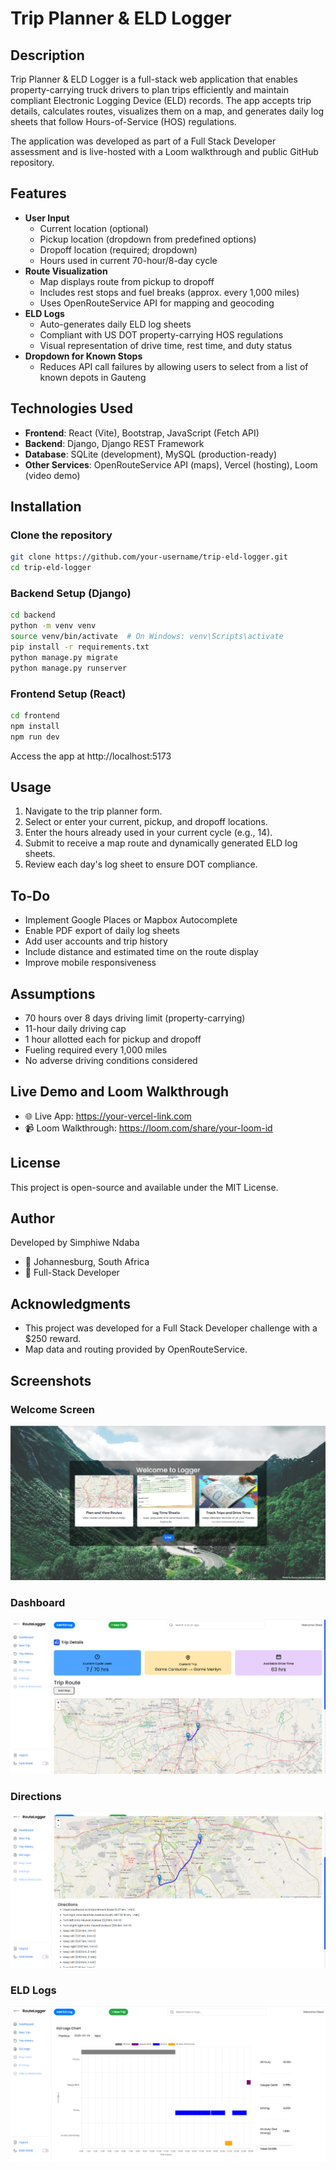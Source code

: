 # Trip Planner & ELD Logger

## Description
Trip Planner & ELD Logger is a full-stack web application that enables property-carrying truck drivers to plan trips efficiently and maintain compliant Electronic Logging Device (ELD) records. The app accepts trip details, calculates routes, visualizes them on a map, and generates daily log sheets that follow Hours-of-Service (HOS) regulations.

The application was developed as part of a Full Stack Developer assessment and is live-hosted with a Loom walkthrough and public GitHub repository.

## Features
- **User Input**
  - Current location (optional)
  - Pickup location (dropdown from predefined options)
  - Dropoff location (required; dropdown)
  - Hours used in current 70-hour/8-day cycle
- **Route Visualization**
  - Map displays route from pickup to dropoff
  - Includes rest stops and fuel breaks (approx. every 1,000 miles)
  - Uses OpenRouteService API for mapping and geocoding
- **ELD Logs**
  - Auto-generates daily ELD log sheets
  - Compliant with US DOT property-carrying HOS regulations
  - Visual representation of drive time, rest time, and duty status
- **Dropdown for Known Stops**
  - Reduces API call failures by allowing users to select from a list of known depots in Gauteng

## Technologies Used
- **Frontend**: React (Vite), Bootstrap, JavaScript (Fetch API)
- **Backend**: Django, Django REST Framework
- **Database**: SQLite (development), MySQL (production-ready)
- **Other Services**: OpenRouteService API (maps), Vercel (hosting), Loom (video demo)

## Installation

### Clone the repository
```bash
git clone https://github.com/your-username/trip-eld-logger.git
cd trip-eld-logger
```

### Backend Setup (Django)
```bash
cd backend
python -m venv venv
source venv/bin/activate  # On Windows: venv\Scripts\activate
pip install -r requirements.txt
python manage.py migrate
python manage.py runserver
```

### Frontend Setup (React)
```bash
cd frontend
npm install
npm run dev
```

Access the app at http://localhost:5173

## Usage
1. Navigate to the trip planner form.
2. Select or enter your current, pickup, and dropoff locations.
3. Enter the hours already used in your current cycle (e.g., 14).
4. Submit to receive a map route and dynamically generated ELD log sheets.
5. Review each day's log sheet to ensure DOT compliance.

## To-Do
- Implement Google Places or Mapbox Autocomplete
- Enable PDF export of daily log sheets
- Add user accounts and trip history
- Include distance and estimated time on the route display
- Improve mobile responsiveness

## Assumptions
- 70 hours over 8 days driving limit (property-carrying)
- 11-hour daily driving cap
- 1 hour allotted each for pickup and dropoff
- Fueling required every 1,000 miles
- No adverse driving conditions considered

## Live Demo and Loom Walkthrough
- 🌐 Live App: https://your-vercel-link.com
- 📹 Loom Walkthrough: https://loom.com/share/your-loom-id

## License
This project is open-source and available under the MIT License.

## Author
Developed by Simphiwe Ndaba
- 📍 Johannesburg, South Africa
- 💼 Full-Stack Developer

## Acknowledgments
- This project was developed for a Full Stack Developer challenge with a $250 reward.
- Map data and routing provided by OpenRouteService.

## Screenshots

### Welcome Screen
![Welcome Screen](screenshots/0.%20welcome%20screen.png)

### Dashboard
![Dashboard](screenshots/1.%20dashboard.png)

### Directions
![Directions](screenshots/2.%20directions.png)

### ELD Logs
![ELD Logs](screenshots/3.%20logs.png)